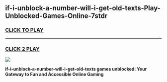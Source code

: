 
## if-i-unblock-a-number-will-i-get-old-texts-Play-Unblocked-Games-Online-7stdr
<h3>
<a href="https://premium76.site?title=if-i-unblock-a-number-will-i-get-old-texts&ref=25A">CLICK TO PLAY</a></h3>
<hr>

<h3>
<a href="https://premium76.site?title=if-i-unblock-a-number-will-i-get-old-texts&ref=25A">CLICK 2 PLAY</a>
  
</h3>

<a href="https://premium76.site?title=if-i-unblock-a-number-will-i-get-old-texts&ref=25A"><img src="https://clearcache.store/games.png"></a>


**if-i-unblock-a-number-will-i-get-old-texts games unblocked: Your Gateway to Fun and Accessible Online Gaming**
